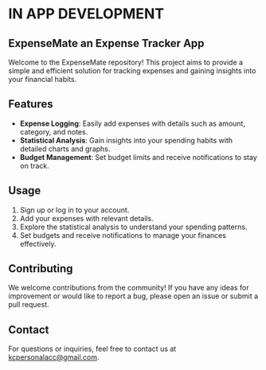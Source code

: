 # IN APP DEVELOPMENT

## ExpenseMate an Expense Tracker App

Welcome to the ExpenseMate repository! This project aims to provide a simple and efficient solution for tracking expenses and gaining insights into your financial habits.

## Features

- **Expense Logging**: Easily add expenses with details such as amount, category, and notes.
- **Statistical Analysis**: Gain insights into your spending habits with detailed charts and graphs.
- **Budget Management**: Set budget limits and receive notifications to stay on track.

## Usage

1. Sign up or log in to your account.
2. Add your expenses with relevant details.
3. Explore the statistical analysis to understand your spending patterns.
4. Set budgets and receive notifications to manage your finances effectively.

## Contributing

We welcome contributions from the community! If you have any ideas for improvement or would like to report a bug, please open an issue or submit a pull request.

## Contact

For questions or inquiries, feel free to contact us at kcpersonalacc@gmail.com.
